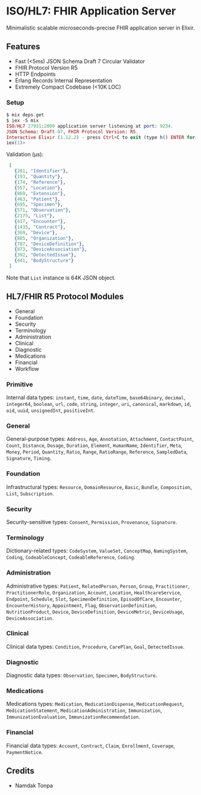 # ISO/HL7: FHIR Application Server

Minimalistic scalable microseconds-precise FHIR application server in Elixir.

## Features

* Fast (<5ms) JSON Schema Draft 7 Circular Validator 
* FHIR Protocol Version R5
* HTTP Endpoints
* Erlang Records Internal Representation
* Extremely Compact Codebase (<10K LOC)

### Setup

```elixir
$ mix deps.get
$ iex -S mix
ISO/HL7 27931:2009 application server listening at port: 9234.
JSON Schema: Draft-07, FHIR Protocol Version: R5.
Interactive Elixir (1.12.2) - press Ctrl+C to exit (type h() ENTER for help)
iex(1)>
```

Validation (μs):

```elixir
 [
   {201, "Identifier"},
   {193, "Quantity"},
   {174, "Reference"},
   {557, "Location"},
   {869, "Extension"},
   {463, "Patient"},
   {695, "Specimen"},
   {571, "Observation"},
   {2175, "List"},
   {417, "Encounter"},
   {1435, "Contract"},
   {369, "Device"},
   {885, "Organization"},
   {787, "DeviceDefinition"},
   {873, "DeviceAssociation"},
   {392, "DetectedIssue"},
   {441, "BodyStructure"}
 ]
```

Note that `List` instance is 64K JSON object.

## HL7/FHIR R5 Protocol Modules

* General
* Foundation
* Security
* Terminology
* Administration
* Clinical
* Diagnostic
* Medications
* Financial
* Workflow

### Primitive

Internal data types: `instant`, `time`, `date`, `dateTime`, `base64binary`, `decimal`,
`integer64`, `boolean`, `url`, `code`, `string`, `integer`, `uri`, `canonical`,
`markdown`, `id`, `oid`, `uuid`, `unsignedInt`, `positiveInt`.

### General

General-purpose types: `Address`, `Age`, `Annotation`, `Attachment`, 
`ContactPoint`, `Count`, `Distance`, `Dosage`, `Duration`, `Element`,
`HumanName`, `Identifier`, `Meta`, `Money`, `Period`, `Quantity`,
`Ratio`, `Range`, `RatioRange`, `Reference`, `SampledData`, `Signature`, `Timing`.

### Foundation

Infrastructural types: `Resource`, `DomainResource`, `Basic`, `Bundle`,
`Composition`, `List`, `Subscription`.

### Security

Security-sensitive types: `Consent`, `Permission`, `Provenance`, `Signature`.

### Terminology

Dictionary-related types: `CodeSystem`, `ValueSet`, `ConceptMap`, `NamingSystem`,
`Coding`, `CodeableConcept`, `CodeableReference`, `Coding`.

### Administration

Administrative types: `Patient`, `RelatedPerson`, `Person`, `Group`, `Practitioner`,
`PractitionerRole`, `Organization`, `Account`, `Location`, `HealthcareService`,
`Endpoint`, `Schedule`, `Slot`, `SpecimenDefinition`, `EpisodOfCare`, `Encounter`,
`EncounterHistory`, `Appointment`, `Flag`, `ObservationDefinition`, `NutritionProduct`,
`Device`, `DeviceDefinition`, `DeviceMetric`, `DeviceUsage`, `DeviceAssociation`.

### Clinical

Clinical data types: `Condition`, `Procedure`, `CarePlan`, `Goal`, `DetectedIssue`.

### Diagnostic

Diagnostic data types: `Observation`, `Specimen`, `BodyStructure`.

### Medications

Medications types: `Medication`, `MedicationDispense`, `MedicationRequest`,
`MedicationStatement`, `MedicationAdministration`,
`Immunization`, `ImmunizationEvaluation`, `ImmunizationRecommendation`.

### Financial

Financial data types: `Account`, `Contract`, `Claim`, `Enrollment`, `Coverage`, `PaymentNotice`.

## Credits

* Namdak Tonpa
